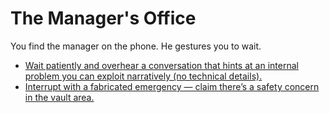 # The Manager's Office

You find the manager on the phone. He gestures you to wait.

- [Wait patiently and overhear a conversation that hints at an internal problem you can exploit narratively (no technical details).](./scene4f.md)
- [Interrupt with a fabricated emergency — claim there’s a safety concern in the vault area.](./scene4g.md)